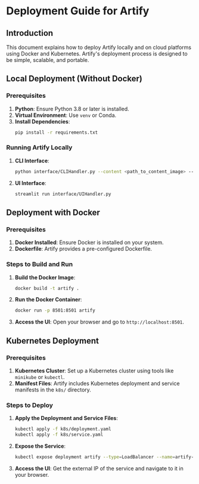 # Deployment Guide for Artify

## Introduction
This document explains how to deploy Artify locally and on cloud platforms using Docker and Kubernetes. Artify's deployment process is designed to be simple, scalable, and portable.

## Local Deployment (Without Docker)

### Prerequisites
1. **Python**: Ensure Python 3.8 or later is installed.
2. **Virtual Environment**: Use `venv` or Conda.
3. **Install Dependencies**:
   ```bash
   pip install -r requirements.txt
   ```

### Running Artify Locally
1. **CLI Interface**:
   ```bash
   python interface/CLIHandler.py --content <path_to_content_image> --style_category <style_category> --output <path_to_output>
   ```

2. **UI Interface**:
   ```bash
   streamlit run interface/UIHandler.py
   ```

## Deployment with Docker

### Prerequisites
1. **Docker Installed**: Ensure Docker is installed on your system.
2. **Dockerfile**: Artify provides a pre-configured Dockerfile.

### Steps to Build and Run
1. **Build the Docker Image**:
   ```bash
   docker build -t artify .
   ```

2. **Run the Docker Container**:
   ```bash
   docker run -p 8501:8501 artify
   ```

3. **Access the UI**:
   Open your browser and go to `http://localhost:8501`.


## Kubernetes Deployment

### Prerequisites
1. **Kubernetes Cluster**: Set up a Kubernetes cluster using tools like `minikube` or `kubectl`.
2. **Manifest Files**: Artify includes Kubernetes deployment and service manifests in the `k8s/` directory.

### Steps to Deploy
1. **Apply the Deployment and Service Files**:
   ```bash
   kubectl apply -f k8s/deployment.yaml
   kubectl apply -f k8s/service.yaml
   ```

2. **Expose the Service**:
   ```bash
   kubectl expose deployment artify --type=LoadBalancer --name=artify-service
   ```

3. **Access the UI**:
   Get the external IP of the service and navigate to it in your browser.

